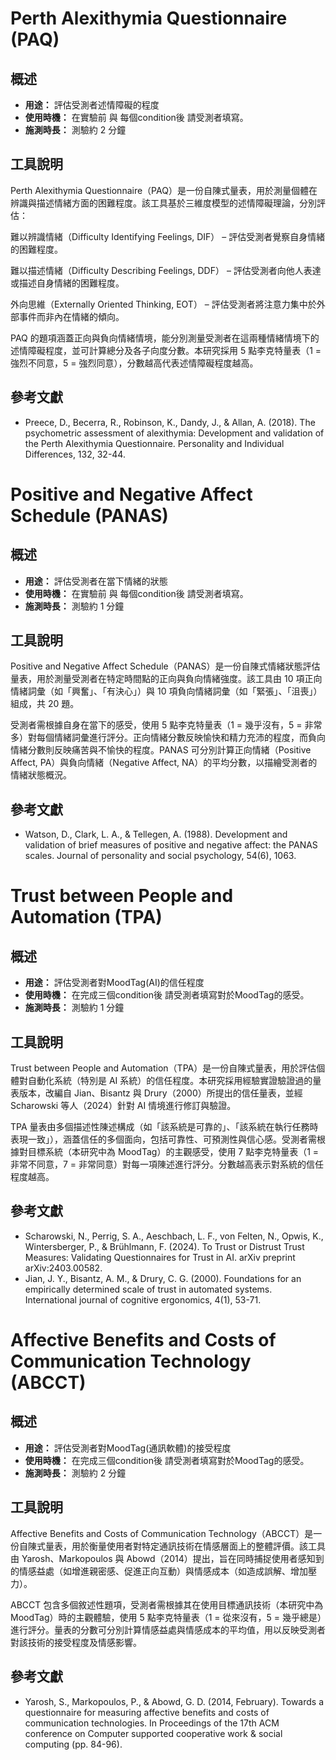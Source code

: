 # Perth Alexithymia Questionnaire (PAQ)

## 概述

- **用途：** 評估受測者述情障礙的程度
- **使用時機：** 在實驗前 與 每個condition後 請受測者填寫。
- **施測時長：** 測驗約 2 分鐘

## 工具說明

Perth Alexithymia Questionnaire（PAQ）是一份自陳式量表，用於測量個體在辨識與描述情緒方面的困難程度。該工具基於三維度模型的述情障礙理論，分別評估：

難以辨識情緒（Difficulty Identifying Feelings, DIF） – 評估受測者覺察自身情緒的困難程度。

難以描述情緒（Difficulty Describing Feelings, DDF） – 評估受測者向他人表達或描述自身情緒的困難程度。

外向思維（Externally Oriented Thinking, EOT） – 評估受測者將注意力集中於外部事件而非內在情緒的傾向。

PAQ 的題項涵蓋正向與負向情緒情境，能分別測量受測者在這兩種情緒情境下的述情障礙程度，並可計算總分及各子向度分數。本研究採用 5 點李克特量表（1 = 強烈不同意，5 = 強烈同意），分數越高代表述情障礙程度越高。

## 參考文獻

- Preece, D., Becerra, R., Robinson, K., Dandy, J., & Allan, A. (2018). The psychometric assessment of alexithymia: Development and validation of the Perth Alexithymia Questionnaire. Personality and Individual Differences, 132, 32-44.


# Positive and Negative Affect Schedule (PANAS)

## 概述

- **用途：** 評估受測者在當下情緒的狀態
- **使用時機：** 在實驗前 與 每個condition後 請受測者填寫。
- **施測時長：** 測驗約 1 分鐘

## 工具說明

Positive and Negative Affect Schedule（PANAS）是一份自陳式情緒狀態評估量表，用於測量受測者在特定時間點的正向與負向情緒強度。該工具由 10 項正向情緒詞彙（如「興奮」、「有決心」）與 10 項負向情緒詞彙（如「緊張」、「沮喪」）組成，共 20 題。

受測者需根據自身在當下的感受，使用 5 點李克特量表（1 = 幾乎沒有，5 = 非常多）對每個情緒詞彙進行評分。正向情緒分數反映愉快和精力充沛的程度，而負向情緒分數則反映痛苦與不愉快的程度。PANAS 可分別計算正向情緒（Positive Affect, PA）與負向情緒（Negative Affect, NA）的平均分數，以描繪受測者的情緒狀態概況。

## 參考文獻

- Watson, D., Clark, L. A., & Tellegen, A. (1988). Development and validation of brief measures of positive and negative affect: the PANAS scales. Journal of personality and social psychology, 54(6), 1063.

# Trust between People and Automation (TPA)

## 概述

- **用途：** 評估受測者對MoodTag(AI)的信任程度
- **使用時機：** 在完成三個condition後 請受測者填寫對於MoodTag的感受。
- **施測時長：** 測驗約 1 分鐘

## 工具說明

Trust between People and Automation（TPA）是一份自陳式量表，用於評估個體對自動化系統（特別是 AI 系統）的信任程度。本研究採用經驗實證驗證過的量表版本，改編自 Jian、Bisantz 與 Drury（2000）所提出的信任量表，並經 Scharowski 等人（2024）針對 AI 情境進行修訂與驗證。

TPA 量表由多個描述性陳述構成（如「該系統是可靠的」、「該系統在執行任務時表現一致」），涵蓋信任的多個面向，包括可靠性、可預測性與信心感。受測者需根據對目標系統（本研究中為 MoodTag）的主觀感受，使用 7 點李克特量表（1 = 非常不同意，7 = 非常同意）對每一項陳述進行評分。分數越高表示對系統的信任程度越高。

## 參考文獻

- Scharowski, N., Perrig, S. A., Aeschbach, L. F., von Felten, N., Opwis, K., Wintersberger, P., & Brühlmann, F. (2024). To Trust or Distrust Trust Measures: Validating Questionnaires for Trust in AI. arXiv preprint arXiv:2403.00582.
- Jian, J. Y., Bisantz, A. M., & Drury, C. G. (2000). Foundations for an empirically determined scale of trust in automated systems. International journal of cognitive ergonomics, 4(1), 53-71.

# Affective Benefits and Costs of Communication Technology (ABCCT)

## 概述

- **用途：** 評估受測者對MoodTag(通訊軟體)的接受程度
- **使用時機：** 在完成三個condition後 請受測者填寫對於MoodTag的感受。
- **施測時長：** 測驗約 2 分鐘

## 工具說明

Affective Benefits and Costs of Communication Technology（ABCCT）是一份自陳式量表，用於衡量使用者對特定通訊技術在情感層面上的整體評價。該工具由 Yarosh、Markopoulos 與 Abowd（2014）提出，旨在同時捕捉使用者感知到的情感益處（如增進親密感、促進正向互動）與情感成本（如造成誤解、增加壓力）。

ABCCT 包含多個敘述性題項，受測者需根據其在使用目標通訊技術（本研究中為 MoodTag）時的主觀體驗，使用 5 點李克特量表（1 = 從來沒有，5 = 幾乎總是）進行評分。量表的分數可分別計算情感益處與情感成本的平均值，用以反映受測者對該技術的接受程度及情感影響。

## 參考文獻

- Yarosh, S., Markopoulos, P., & Abowd, G. D. (2014, February). Towards a questionnaire for measuring affective benefits and costs of communication technologies. In Proceedings of the 17th ACM conference on Computer supported cooperative work & social computing (pp. 84-96).